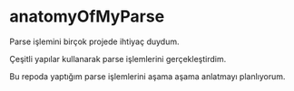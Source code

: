 # anatomyOfMyParse

Parse işlemini birçok projede ihtiyaç duydum. 

Çeşitli yapılar kullanarak parse işlemlerini gerçekleştirdim.

Bu repoda yaptığım parse işlemlerini aşama aşama anlatmayı planlıyorum.
